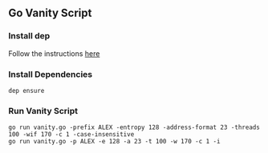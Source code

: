 ## Go Vanity Script

### Install dep

Follow the instructions [here](https://github.com/golang/dep#installation)

### Install Dependencies

```
dep ensure
```

### Run Vanity Script

```
go run vanity.go -prefix ALEX -entropy 128 -address-format 23 -threads 100 -wif 170 -c 1 -case-insensitive
go run vanity.go -p ALEX -e 128 -a 23 -t 100 -w 170 -c 1 -i
```
